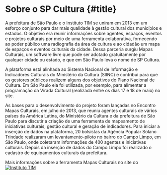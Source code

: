 # Sobre o SP Cultura {#title}

A prefeitura de São Paulo e o Instituto TIM se uniram em 2013 em um esforço conjunto para dar mais qualidade à gestão cultural dos municípios e estados. O objetivo era reunir informações sobre agentes, espaços, eventos e projetos culturais por meio de uma ferramenta colaborativa, fornecendo ao poder público uma radiografia da área de cultura e ao cidadão um mapa de espaços e eventos culturais da cidade. Dessa parceria surgiu Mapas Culturais, um software livre que pode ser adotado gratuitamente por qualquer cidade ou estado, e que em São Paulo leva o nome de SP Cultura.

A plataforma está alinhada ao Sistema Nacional de Informação e Indicadores Culturais do Ministério da Cultura (SIINC) e contribui para que os gestores públicos realizem alguns dos objetivos do Plano Nacional de Cultura. Em São Paulo ela foi utilizada, por exemplo, para alimentar a programação da Virada Cultural (realizada entre os dias 17 e 18 de maio) no site.

As bases para o desenvolvimento do projeto foram lançadas no Encontro Mapas Culturais, em julho de 2013, que reuniu agentes culturais de vários países da América Latina, do Ministério da Cultura e da prefeitura de São Paulo para discutir a criação de uma ferramenta de mapeamento de iniciativas culturais, gestão cultural e geração de indicadores. Para iniciar a inserção de dados na plataforma, 20 bolsistas da Agência Popular Solano Trindade realizaram um levantamento-piloto no bairro do Campo Limpo, em São Paulo, onde coletaram informações de 400 agentes e iniciativas culturais. Depois da inserção de dados do Campo Limpo foi realizado o cadastro de equipamentos culturais da prefeitura.

Mais informações sobre a ferramenta Mapas Culturais no site do  [ ![Instituto TIM](/public//img/instituto-tim-white.png) ](http://institutotim.org.br/project/mapas-culturais/)
